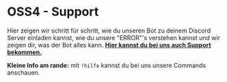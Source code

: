 # OSS4 - Support
Hier zeigen wir schritt für schritt, wie du unseren Bot zu deinem Discord Server
einladen kannst, wie du unsere "ERROR"'s verstehen kannst und wir zeigen dir, was der Bot alles
kann. [**Hier kannst du bei uns auch Support bekommen.**](https://discord.gg/aYYmG4R)

**Kleine Info am rande:** mit `!hilfe` kannst du bei uns unsere Commands anschauen.
